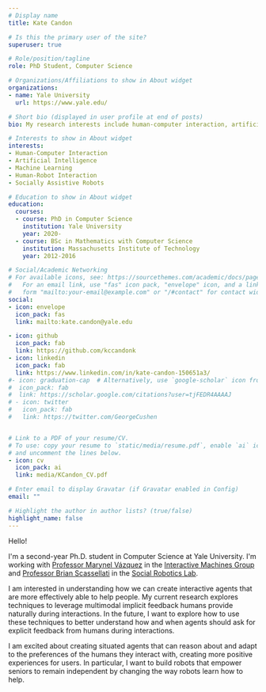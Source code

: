 ```yaml
---
# Display name
title: Kate Candon

# Is this the primary user of the site?
superuser: true

# Role/position/tagline
role: PhD Student, Computer Science

# Organizations/Affiliations to show in About widget
organizations:
- name: Yale University
  url: https://www.yale.edu/

# Short bio (displayed in user profile at end of posts)
bio: My research interests include human-computer interaction, artificial intelligence, machine learning, human-robot interaction, and socially assistive robots.

# Interests to show in About widget
interests:
- Human-Computer Interaction
- Artificial Intelligence
- Machine Learning
- Human-Robot Interaction
- Socially Assistive Robots

# Education to show in About widget
education:
  courses:
  - course: PhD in Computer Science
    institution: Yale University
    year: 2020-
  - course: BSc in Mathematics with Computer Science
    institution: Massachusetts Institute of Technology
    year: 2012-2016

# Social/Academic Networking
# For available icons, see: https://sourcethemes.com/academic/docs/page-builder/#icons
#   For an email link, use "fas" icon pack, "envelope" icon, and a link in the
#   form "mailto:your-email@example.com" or "/#contact" for contact widget.
social:
- icon: envelope
  icon_pack: fas
  link: mailto:kate.candon@yale.edu

- icon: github
  icon_pack: fab
  link: https://github.com/kccandonk
- icon: linkedin
  icon_pack: fab
  link: https://www.linkedin.com/in/kate-candon-150651a3/
#- icon: graduation-cap  # Alternatively, use `google-scholar` icon from `ai` icon pack
#  icon_pack: fab
#  link: https://scholar.google.com/citations?user=tjFEDR4AAAAJ
# - icon: twitter
#   icon_pack: fab
#   link: https://twitter.com/GeorgeCushen


# Link to a PDF of your resume/CV.
# To use: copy your resume to `static/media/resume.pdf`, enable `ai` icons in `params.toml`, 
# and uncomment the lines below.
- icon: cv
  icon_pack: ai
  link: media/KCandon_CV.pdf

# Enter email to display Gravatar (if Gravatar enabled in Config)
email: ""

# Highlight the author in author lists? (true/false)
highlight_name: false
---
```


Hello! 

I'm a second-year Ph.D. student in Computer Science at Yale University. I'm working with [Professor Marynel Vázquez](https://marynel.net) in the [Interactive Machines Group](https://interactive-machines.com/) and [Professor Brian Scassellati](http://cs-www.cs.yale.edu/homes/scaz/) in the [Social Robotics Lab](https://scazlab.yale.edu/).

I am interested in understanding how we can create interactive agents that are more effectively able to help people. My current research explores techniques to leverage multimodal implicit feedback humans provide naturally during interactions. In the future, I want to explore how to use these techniques to better understand how and when agents should ask for explicit feedback from humans during interactions. 

I am excited about creating situated agents that can reason about and adapt to the preferences of the humans they interact with, creating more positive experiences for users. In particular, I want to build robots that empower seniors to remain independent by changing the way robots learn how to help. 

<!---{{< icon name="download" pack="fas" >}} Download my {{< staticref "media/demo_resume.pdf" "newtab" >}}resumé{{< /staticref >}}.--->
